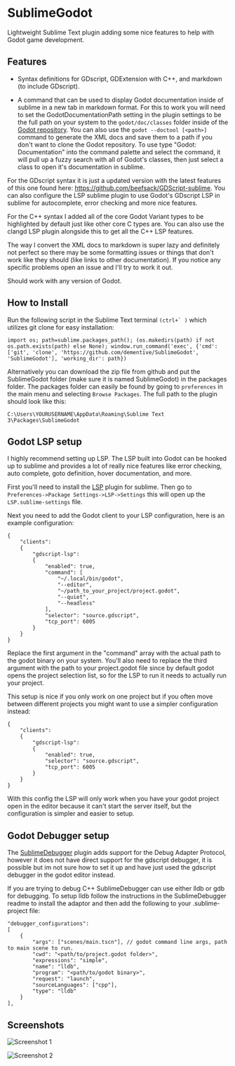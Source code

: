 # SublimeGodot

Lightweight Sublime Text plugin adding some nice features to help with Godot game development.

## Features

- Syntax definitions for GDscript, GDExtension with C++, and markdown (to include GDscript).

- A command that can be used to display Godot documentation inside of sublime in a new tab in markdown format.  For this to work you will need to set the GodotDocumentationPath setting in the plugin settings to be the full path on your system to the `godot/doc/classes` folder inside of the [Godot repository](https://github.com/godotengine/godot/tree/master/doc/classes). You can also use the `godot --doctool [<path>]` command to generate the XML docs and save them to a path if you don't want to clone the Godot repository. To use type "Godot: Documentation" into the command palette and select the command, it will pull up a fuzzy search with all of Godot's classes, then just select a class to open it's documentation in sublime.

For the GDscript syntax it is just a updated version with the latest features of this one found here: https://github.com/beefsack/GDScript-sublime. You can also configure the LSP sublime plugin to use Godot's GDscript LSP in sublime for autocomplete, error checking and more nice features.

For the C++ syntax I added all of the core Godot Variant types to be highlighted by default just like other core C types are. You can also use the clangd LSP plugin alongside this to get all the C++ LSP features.

The way I convert the XML docs to markdown is super lazy and definitely not perfect so there may be some formatting issues or things that don't work like they should (like links to other documentation). If you notice any specific problems open an issue and I'll try to work it out.

Should work with any version of Godot.

## How to Install

Run the following script in the Sublime Text terminal ```(ctrl+` )``` which utilizes git clone for easy installation:
```
import os; path=sublime.packages_path(); (os.makedirs(path) if not os.path.exists(path) else None); window.run_command('exec', {'cmd': ['git', 'clone', 'https://github.com/dementive/SublimeGodot', 'SublimeGodot'], 'working_dir': path})
```

Alternatively you can download the zip file from github and put the SublimeGodot folder (make sure it is named SublimeGodot) in the packages folder.
The packages folder can easily be found by going to ```preferences``` in the main menu and selecting ```Browse Packages```. The full path to the plugin should look like this:
```
C:\Users\YOURUSERNAME\AppData\Roaming\Sublime Text 3\Packages\SublimeGodot
```

## Godot LSP setup

I highly recommend setting up LSP. The LSP built into Godot can be hooked up to sublime and provides a lot of really nice features like error checking, auto complete, goto definition, hover documentation, and more.

First you'll need to install the [LSP](https://packagecontrol.io/packages/LSP) plugin for sublime. Then go to `Preferences->Package Settings->LSP->Settings` this will open up the `LSP.sublime-settings` file.

Next you need to add the Godot client to your LSP configuration, here is an example configuration:

```
{
    "clients": 
    {
        "gdscript-lsp":
        {
            "enabled": true,
            "command": [
                "~/.local/bin/godot",
                "--editor",
                "~/path_to_your_project/project.godot",
                "--quiet",
                "--headless"
            ],
            "selector": "source.gdscript",
            "tcp_port": 6005
        }
    }
}
```

Replace the first argument in the "command" array with the actual path to the godot binary on your system. You'll also need to replace the third argument with the path to your project.godot file since by default godot opens the project selection list, so for the LSP to run it needs to actually run your project.

This setup is nice if you only work on one project but if you often move between different projects you might want to use a simpler configuration instead:
```
{
    "clients": 
    {
        "gdscript-lsp":
        {
            "enabled": true,
            "selector": "source.gdscript",
            "tcp_port": 6005
        }
    }
}
```

With this config the LSP will only work when you have your godot project open in the editor because it can't start the server itself, but the configuration is simpler and easier to setup.


## Godot Debugger setup

The [SublimeDebugger](https://github.com/daveleroy/SublimeDebugger) plugin adds support for the Debug Adapter Protocol, however it does not have direct support for the gdscript debugger, it is possible but im not sure how to set it up and have just used the gdscript debugger in the godot editor instead.

If you are trying to debug C++ SublimeDebugger can use either lldb or gdb for debugging. To setup lldb follow the instructions in the SublimeDebugger readme to install the adaptor and then add the following to your .sublime-project file:

```
"debugger_configurations":
[
    {
        "args": ["scenes/main.tscn"], // godot command line args, path to main scene to run.
        "cwd": "<path/to/project.godot folder>",
        "expressions": "simple",
        "name": "lldb",
        "program": "<path/to/godot binary>",
        "request": "launch",
        "sourceLanguages": ["cpp"],
        "type": "lldb"
    }
],
```

## Screenshots

![Screenshot 1](/assets/1.png)

![Screenshot 2](/assets/2.png)